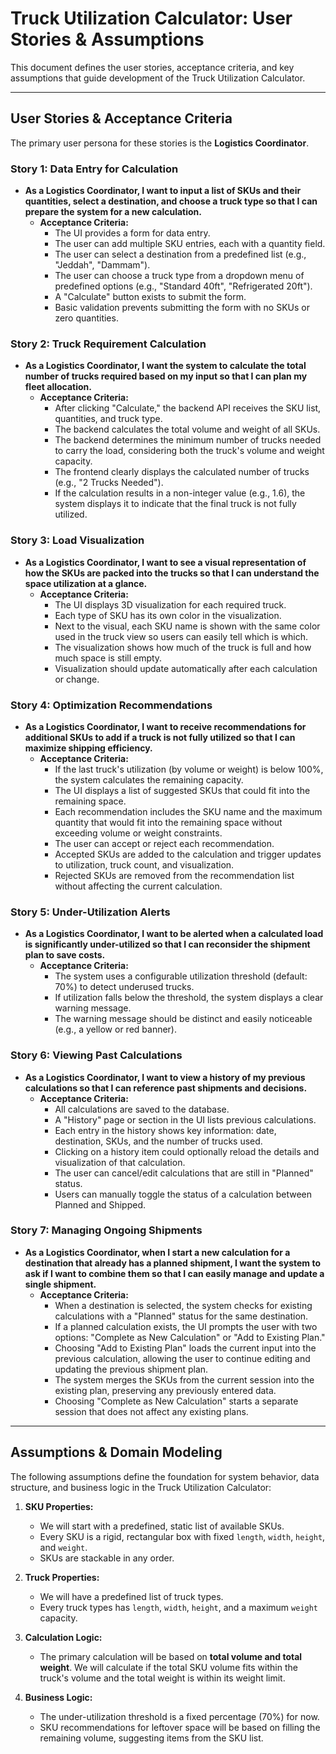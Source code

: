 # Truck Utilization Calculator: User Stories & Assumptions

This document defines the user stories, acceptance criteria, and key assumptions that guide development of the Truck Utilization Calculator.

---

## User Stories & Acceptance Criteria

The primary user persona for these stories is the **Logistics Coordinator**.

### Story 1: Data Entry for Calculation
- **As a Logistics Coordinator, I want to input a list of SKUs and their quantities, select a destination, and choose a truck type so that I can prepare the system for a new calculation.**
  - **Acceptance Criteria:**
    - The UI provides a form for data entry.
    - The user can add multiple SKU entries, each with a quantity field.
    - The user can select a destination from a predefined list (e.g., "Jeddah", "Dammam").
    - The user can choose a truck type from a dropdown menu of predefined options (e.g., "Standard 40ft", "Refrigerated 20ft").
    - A "Calculate" button exists to submit the form.
    - Basic validation prevents submitting the form with no SKUs or zero quantities.

### Story 2: Truck Requirement Calculation
- **As a Logistics Coordinator, I want the system to calculate the total number of trucks required based on my input so that I can plan my fleet allocation.**
  - **Acceptance Criteria:**
    - After clicking "Calculate," the backend API receives the SKU list, quantities, and truck type.
    - The backend calculates the total volume and weight of all SKUs.
    - The backend determines the minimum number of trucks needed to carry the load, considering both the truck's volume and weight capacity.
    - The frontend clearly displays the calculated number of trucks (e.g., "2 Trucks Needed").
    - If the calculation results in a non-integer value (e.g., 1.6), the system displays it to indicate that the final truck is not fully utilized.

### Story 3: Load Visualization
- **As a Logistics Coordinator, I want to see a visual representation of how the SKUs are packed into the trucks so that I can understand the space utilization at a glance.**
  - **Acceptance Criteria:**
    - The UI displays 3D visualization for each required truck.
    - Each type of SKU has its own color in the visualization.
    - Next to the visual, each SKU name is shown with the same color used in the truck view so users can easily tell which is which.
    - The visualization shows how much of the truck is full and how much space is still empty.
    - Visualization should update automatically after each calculation or change.

### Story 4: Optimization Recommendations
- **As a Logistics Coordinator, I want to receive recommendations for additional SKUs to add if a truck is not fully utilized so that I can maximize shipping efficiency.**
  - **Acceptance Criteria:**
    - If the last truck's utilization (by volume or weight) is below 100%, the system calculates the remaining capacity.
    - The UI displays a list of suggested SKUs that could fit into the remaining space.
    - Each recommendation includes the SKU name and the maximum quantity that would fit into the remaining space without exceeding volume or weight constraints.
    - The user can accept or reject each recommendation.
    - Accepted SKUs are added to the calculation and trigger updates to utilization, truck count, and visualization.
    - Rejected SKUs are removed from the recommendation list without affecting the current calculation.

### Story 5: Under-Utilization Alerts
- **As a Logistics Coordinator, I want to be alerted when a calculated load is significantly under-utilized so that I can reconsider the shipment plan to save costs.**
  - **Acceptance Criteria:**
    - The system uses a configurable utilization threshold (default: 70%) to detect underused trucks.
    - If utilization falls below the threshold, the system displays a clear warning message.
    - The warning message should be distinct and easily noticeable (e.g., a yellow or red banner).

### Story 6: Viewing Past Calculations
- **As a Logistics Coordinator, I want to view a history of my previous calculations so that I can reference past shipments and decisions.**
  - **Acceptance Criteria:**
    - All calculations are saved to the database.
    - A "History" page or section in the UI lists previous calculations.
    - Each entry in the history shows key information: date, destination, SKUs, and the number of trucks used.
    - Clicking on a history item could optionally reload the details and visualization of that calculation.
    - The user can cancel/edit calculations that are still in "Planned" status.
    - Users can manually toggle the status of a calculation between Planned and Shipped.

### Story 7: Managing Ongoing Shipments
- **As a Logistics Coordinator, when I start a new calculation for a destination that already has a planned shipment, I want the system to ask if I want to combine them so that I can easily manage and update a single shipment.**
  - **Acceptance Criteria:**
    - When a destination is selected, the system checks for existing calculations with a "Planned" status for the same destination.
    - If a planned calculation exists, the UI prompts the user with two options: "Complete as New Calculation" or "Add to Existing Plan."
    - Choosing "Add to Existing Plan" loads the current input into the previous calculation, allowing the user to continue editing and updating the previous shipment plan.
    - The system merges the SKUs from the current session into the existing plan, preserving any previously entered data.
    - Choosing "Complete as New Calculation" starts a separate session that does not affect any existing plans.

---

## Assumptions & Domain Modeling

The following assumptions define the foundation for system behavior, data structure, and business logic in the Truck Utilization Calculator:

1.  **SKU Properties:**
    - We will start with a predefined, static list of available SKUs.
    - Every SKU is a rigid, rectangular box with fixed `length`, `width`, `height`, and `weight`.
    - SKUs are stackable in any order.

2.  **Truck Properties:**
    - We will have a predefined list of truck types.
    - Every  truck types has `length`, `width`, `height`, and a maximum `weight` capacity.

3.  **Calculation Logic:**
    - The primary calculation will be based on **total volume and total weight**. We will calculate if the total SKU volume fits within the truck's volume and the total weight is within its weight limit.


4.  **Business Logic:**
    - The under-utilization threshold is a fixed percentage (70%) for now.
    - SKU recommendations for leftover space will be based on filling the remaining volume, suggesting items from the SKU list. 
